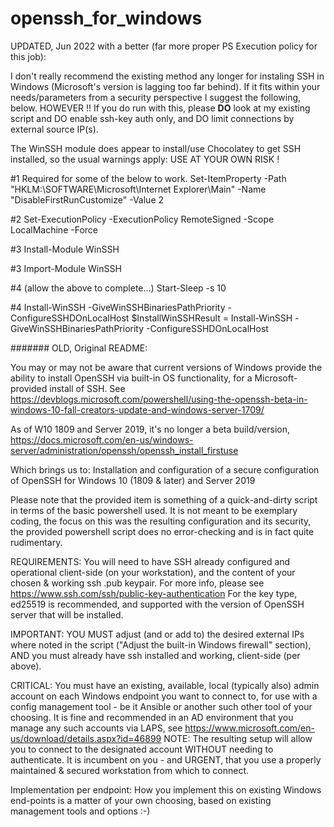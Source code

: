 # openssh_for_windows

UPDATED, Jun 2022 with a better (far more proper PS Execution policy for this job):

I don't really recommend the existing method any longer for instaling SSH in Windows (Microsoft's version is lagging too far behind).
If it fits within your needs/parameters from a security perspective I suggest the following, below. HOWEVER !! If you do run with this,
please **DO** look at my existing script and DO enable ssh-key auth only, and DO limit connections by external source IP(s).

The WinSSH module does appear to install/use Chocolatey to get SSH installed, so the usual warnings apply: USE AT YOUR OWN RISK !

#1 Required for some of the below to work.
Set-ItemProperty -Path "HKLM:\SOFTWARE\Microsoft\Internet Explorer\Main" -Name "DisableFirstRunCustomize" -Value 2

#2
Set-ExecutionPolicy -ExecutionPolicy RemoteSigned -Scope LocalMachine -Force

#3
Install-Module WinSSH

#3
Import-Module WinSSH

#4 (allow the above to complete...)
Start-Sleep -s 10 

#4
Install-WinSSH -GiveWinSSHBinariesPathPriority -ConfigureSSHDOnLocalHost
$InstallWinSSHResult = Install-WinSSH -GiveWinSSHBinariesPathPriority -ConfigureSSHDOnLocalHost



####### OLD, Original README:

You may or may not be aware that current versions of Windows provide the ability to install OpenSSH via built-in OS functionality, for a Microsoft-provided install of SSH. See https://devblogs.microsoft.com/powershell/using-the-openssh-beta-in-windows-10-fall-creators-update-and-windows-server-1709/

As of W10 1809 and Server 2019, it's no longer a beta build/version, https://docs.microsoft.com/en-us/windows-server/administration/openssh/openssh_install_firstuse

Which brings us to: Installation and configuration of a secure configuration of OpenSSH for Windows 10 (1809 &amp; later) and Server 2019

Please note that the provided item is something of a quick-and-dirty script in terms of the basic powershell used.
It is not meant to be exemplary coding, the focus on this was the resulting configuration and its security,
the provided powershell script does no error-checking and is in fact quite rudimentary.

 REQUIREMENTS:
 You will need to have SSH already configured and operational client-side (on your workstation),
 and the content of your chosen & working ssh .pub keypair.
 For more info, please see https://www.ssh.com/ssh/public-key-authentication
 For the key type, ed25519 is recommended, and supported with the version of OpenSSH server that will be installed.

 IMPORTANT: YOU MUST adjust (and or add to) the desired external IPs where noted in the script ("Adjust the built-in Windows firewall" section), AND you must already have ssh installed and working, client-side (per above).

 CRITICAL: You must have an existing, available, local (typically also) admin account on each Windows endpoint you want to connect to, for use with a config management tool - be it Ansible or another such other tool of your choosing.
 It is fine and recommended in an AD environment that you manage any such accounts via LAPS,
 see https://www.microsoft.com/en-us/download/details.aspx?id=46899
 NOTE: The resulting setup will allow you to connect to the designated account WITHOUT needing to authenticate.
 It is incumbent on you - and URGENT, that you use a properly maintained & secured workstation from which to connect.
 
 Implementation per endpoint:
 How you implement this on existing Windows end-points is a matter of your own choosing, based on existing
 management tools and options :-)
